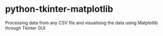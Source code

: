 # python-tkinter-matplotlib
Processing data from any CSV file and visualising the data using Matplotlib through Tkinter GUI
